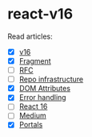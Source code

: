 # react-v16

Read articles:
- [x] [v16](https://reactjs.org/blog/2017/09/26/react-v16.0.html)
- [x] [Fragment](https://reactjs.org/blog/2017/11/28/react-v16.2.0-fragment-support.html)
- [ ] [RFC](https://reactjs.org/blog/2017/12/07/introducing-the-react-rfc-process.html)
- [ ] [Repo infrastructure](https://reactjs.org/blog/2017/12/15/improving-the-repository-infrastructure.html)
- [x] [DOM Attributes](https://reactjs.org/blog/2017/09/08/dom-attributes-in-react-16.html)
- [x] [Error handling](https://reactjs.org/blog/2017/07/26/error-handling-in-react-16.html)
- [ ] [React 16](https://auth0.com/blog/whats-new-in-react16/)
- [ ] [Medium](https://medium.com/@baphemot/whats-new-in-react-16-3-d2c9b7b6193b)
- [x] [Portals](https://reactjs.org/docs/portals.html)
